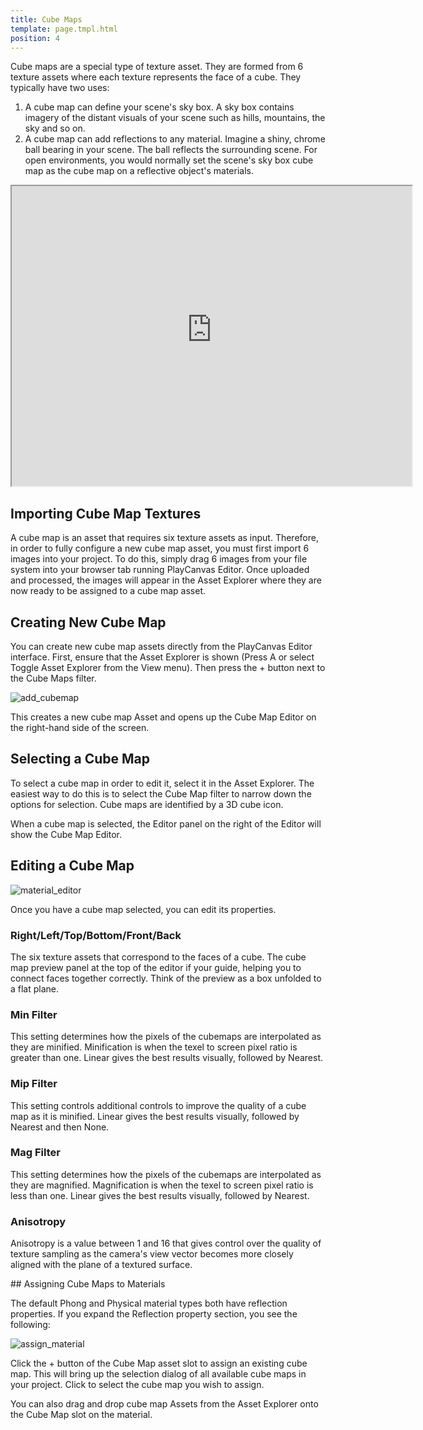 ```yaml
---
title: Cube Maps
template: page.tmpl.html
position: 4
---
```


Cube maps are a special type of texture asset. They are formed from 6 texture assets where each texture represents the face of a cube. They typically have two uses:

1. A cube map can define your scene's sky box. A sky box contains imagery of the distant visuals of your scene such as hills, mountains, the sky and so on.
2. A cube map can add reflections to any material. Imagine a shiny, chrome ball bearing in your scene. The ball reflects the surrounding scene. For open environments, you would normally set the scene's sky box cube map as the cube map on a reflective object's materials.

<iframe width="640" height="480" src="http://apps.playcanvas.com.s3-website-eu-west-1.amazonaws.com/will/cubemap/bunny/"></iframe>

## Importing Cube Map Textures

A cube map is an asset that requires six texture assets as input. Therefore, in order to fully configure a new cube map asset, you must first import 6 images into your project. To do this, simply drag 6 images from your file system into your browser tab running PlayCanvas Editor. Once uploaded and processed, the images will appear in the Asset Explorer where they are now ready to be assigned to a cube map asset.

## Creating New Cube Map

You can create new cube map assets directly from the PlayCanvas Editor interface. First, ensure that the Asset Explorer is shown (Press A or select Toggle Asset Explorer from the View menu). Then press the + button next to the Cube Maps filter.

![add_cubemap](/images/content_creation/add_cubemap.png)

This creates a new cube map Asset and opens up the Cube Map Editor on the right-hand side of the screen.

## Selecting a Cube Map

To select a cube map in order to edit it, select it in the Asset Explorer. The easiest way to do this is to select the Cube Map filter to narrow down the options for selection. Cube maps are identified by a 3D cube icon.

When a cube map is selected, the Editor panel on the right of the Editor will show the Cube Map Editor.

## Editing a Cube Map

![material_editor](/images/content_creation/cubemap_editor.png)

Once you have a cube map selected, you can edit its properties.

### Right/Left/Top/Bottom/Front/Back
The six texture assets that correspond to the faces of a cube. The cube map preview panel at the top of the editor if your guide, helping you to connect faces together correctly. Think of the preview as a box unfolded to a flat plane.

### Min Filter
This setting determines how the pixels of the cubemaps are interpolated as they are minified. Minification is when the texel to screen pixel ratio is greater than one. Linear gives the best results visually, followed by Nearest.

### Mip Filter
This setting controls additional controls to improve the quality of a cube map as it is minified. Linear gives the best results visually, followed by Nearest and then None.

### Mag Filter
This setting determines how the pixels of the cubemaps are interpolated as they are magnified. Magnification is when the texel to screen pixel ratio is less than one. Linear gives the best results visually, followed by Nearest.

### Anisotropy
Anisotropy is a value between 1 and 16 that gives control over the quality of texture sampling as the camera's view vector becomes more closely aligned with the plane of a textured surface.

## Assigning Cube Maps to Materials

The default Phong and Physical material types both have reflection properties. If you expand the Reflection property section, you see the following:

![assign_material](/images/content_creation/assign_cubemap.png)

Click the + button of the Cube Map asset slot to assign an existing cube map. This will bring up the selection dialog of all available cube maps in your project. Click to select the cube map you wish to assign.

You can also drag and drop cube map Assets from the Asset Explorer onto the Cube Map slot on the material.
